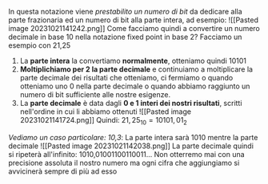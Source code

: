 In questa notazione viene *prestabilito un numero di bit* da dedicare alla parte frazionaria ed un numero di bit alla parte intera, ad esempio:
![[Pasted image 20231021141242.png]]
Come facciamo quindi a convertire un numero decimale in base 10 nella notazione fixed point in base 2? Facciamo un esempio con 21,25

1) La **parte intera** la convertiamo **normalmente**, otteniamo quindi 10101
2) **Moltiplichiamo per 2 la parte decimale** e continuiamo a moltiplicare la parte decimale dei risultati che otteniamo, ci fermiamo o quando otteniamo uno 0 nella parte decimale o quando abbiamo raggiunto un numero di bit sufficiente alle nostre esigenze.
3) La **parte decimale** è data dagli **0 e 1 interi dei nostri risultati**, scritti nell'ordine in cui li abbiamo ottenuti
   ![[Pasted image 20231021141724.png]]
Quindi: $21,25_{10} = 10101,01_2$

*Vediamo un caso particolare: 10,3*:
La parte intera sarà 1010 mentre la parte decimale
![[Pasted image 20231021142038.png]]
La parte decimale quindi si ripeterà all'infinito: 1010,01001100110011...
Non otterremo mai con una precisione assoluta il nostro numero ma ogni cifra che aggiungiamo si avvicinerà sempre di più ad esso